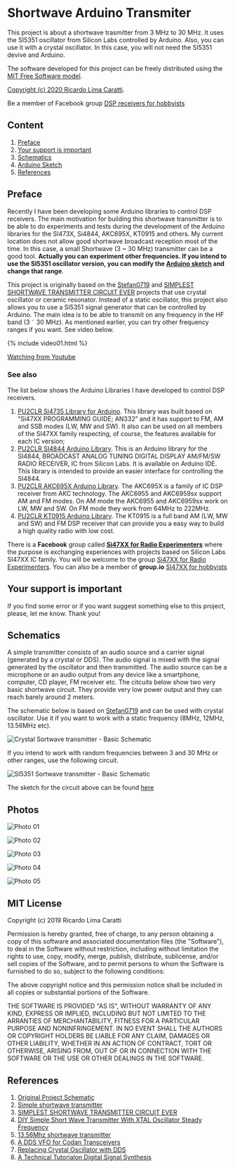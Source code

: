 # Shortwave Arduino Transmiter


This project is about a shortwave trasmitter from 3 MHz to 30 MHz. It uses the SI5351 oscillator from Silicon Labs controlled by Arduino. Also, you can use it with a crystal oscillator. In this case, you will not need the SI5351 devive and Arduino. 

The software developed for this project can be freely distributed using the [MIT Free Software model](https://pu2clr.github.io/Small-Shortwave-Transmitter/#prefacemit-license).

[Copyright (c) 2020 Ricardo Lima Caratti](https://pu2clr.github.io/AKC695X/#mit-license). 

Be a member of Facebook group [DSP receivers for hobbyists](https://www.facebook.com/groups/2655942598067211)


## Content

1. [Preface](https://pu2clr.github.io/Small-Shortwave-Transmitter/#preface)
2. [Your support is important](https://pu2clr.github.io/Small-Shortwave-Transmitter/#your-support-is-important)
3. [Schematics](https://pu2clr.github.io/Small-Shortwave-Transmitter/#schematic)
4. [Arduino Sketch](source)
5. [References](https://pu2clr.github.io/Small-Shortwave-Transmitter/#references)

## Preface 

Recently I have been developing some Arduino libraries to control DSP receivers. The main motivation for building this shortwave transmitter is to be able to do experiments and tests during the development of the Arduino libraries for the SI473X, Si4844, AKC695X, KT0915 and others. My current location does not allow good shortwave broadcast reception most of the time. In this case, a small Shortwave (3 ~ 30 MHz) transmitter can be a good tool.  __Actually you can experiment other frequencies. If you intend to use the SI5351 oscillator version, you can modify the [Arduino sketch](https://github.com/pu2clr/Small-Shortwave-Transmitter/tree/master/source) and change that range__.

This project is originally based  on the [Stefan0719](https://youtu.be/7fe_GlJI5WI) and [SIMPLEST SHORTWAVE TRANSMITTER CIRCUIT EVER](https://www.circuitsdiy.com/simple-shortwave-transmitter-circuit/) projects that use crystal oscillator or ceramic resonator. Instead of a static oscillator, this project also allows you to use a SI5351 signal generator that can be controlled by Arduino. The main idea is to be able to transmit on any frequency in the HF band (3 ˜ 30 MHz). As mentioned earlier, you can try other frequency ranges if you want. See video below.

{% include video01.html %} 

[Watching from Youtube](https://youtu.be/lIxHxvAcTSs)


### See also

The list below shows the Arduino Libraries I have developed to control DSP receivers.  

1. [PU2CLR Si4735 Library for Arduino](https://pu2clr.github.io/SI4735/). This library was built based on “Si47XX PROGRAMMING GUIDE; AN332” and it has support to FM, AM and SSB modes (LW, MW and SW). It also can be used on all members of the SI47XX family respecting, of course, the features available for each IC version;
2. [PU2CLR SI4844 Arduino Library](https://github.com/pu2clr/SI4844). This is an Arduino library for the SI4844, BROADCAST ANALOG TUNING DIGITAL DISPLAY AM/FM/SW RADIO RECEIVER,  IC from Silicon Labs.  It is available on Arduino IDE. This library is intended to provide an easier interface for controlling the SI4844.
3. [PU2CLR AKC695X Arduino Library](https://pu2clr.github.io/AKC695X/). The AKC695X is a family of IC DSP receiver from AKC technology. The AKC6955 and AKC6959sx support AM and FM modes. On AM mode the AKC6955 and AKC6959sx work on LW, MW and SW. On FM mode they work from 64MHz to 222MHz.
4. [PU2CLR KT0915 Arduino Library](https://pu2clr.github.io/KT0915/). The KT0915 is a full band AM (LW, MW and SW) and FM DSP receiver that can provide you a easy way to build a high quality radio with low cost.

There is a __Facebook__ group called [__Si47XX for Radio Experimenters__](https://www.facebook.com/groups/532613604253401/) where the purpose is exchanging experiences with projects based on Silicon Labs  SI47XX IC family. You will be welcome to the group [Si47XX for Radio Experimenters](https://www.facebook.com/groups/532613604253401/). You can also be a member of __group.io__ [SI47XX for hobbyists](https://groups.io/g/si47xx)



## Your support is important

If you find some error or if you want suggest something else to this project, please, let me know. Thank you!


## Schematics 

A simple transmitter consists of an audio source and a carrier signal (generated by a crystal or DDS).  The audio signal is mixed with the signal generated by the oscillator and then transmitted. The audio source can be a microphone or an audio output from any device like a smartphone, computer, CD player, FM receiver etc.  The citcuits below show two very basic shortwave circuit. They provide very low power output and they can reach barely around 2 meters. 

The schematic below is based on [Stefan0719](https://youtu.be/7fe_GlJI5WI) and can be used with crystal oscillator. Use it if you want to work with a static frequency (8MHz, 12MHz, 13.56MHz etc).

![Crystal Sortwave transmitter - Basic Schematic](extras/images/schematic_transmitter_crystal.png)


If you intend to work with random frequencies between 3 and 30 MHz or other ranges, use the following circuit. 


![SI5351 Sortwave transmitter - Basic Schematic](extras/images/schematic_transmitter_si5351.png)


The sketch for the circuit above can be found [here](source)


## Photos


![Photo 01](extras/images/photo_02_transmitter.png)


![Photo 02](extras/images/photo_03_transmitter.png)


![Photo 03](extras/images/photo_04_dds.png)


![Photo 04](extras/images/photo_05_dds.png)


![Photo 05](extras/images/photo_06_crystals.png)


## MIT License

Copyright (c) 2019 Ricardo Lima Caratti

Permission is hereby granted, free of charge, to any person obtaining a copy of this software and associated documentation files (the "Software"), to deal in the Software without restriction, including without limitation the rights to use, copy, modify, merge, publish, distribute, sublicense, and/or sell copies of the Software, and to permit persons to whom the Software is furnished to do so, subject to the following conditions:

The above copyright notice and this permission notice shall be included in all copies or substantial portions of the Software.

THE SOFTWARE IS PROVIDED "AS IS", WITHOUT WARRANTY OF ANY KIND, EXPRESS OR IMPLIED, INCLUDING BUT NOT LIMITED TO THE ARRANTIES OF MERCHANTABILITY, FITNESS FOR A PARTICULAR PURPOSE AND NONINFRINGEMENT. IN NO EVENT SHALL THE AUTHORS OR COPYRIGHT HOLDERS BE LIABLE FOR ANY CLAIM, DAMAGES OR OTHER LIABILITY, WHETHER IN AN ACTION OF CONTRACT, TORT OR OTHERWISE, ARISING FROM, OUT OF OR IN CONNECTION WITH THE SOFTWARE OR THE USE OR OTHER DEALINGS IN THE SOFTWARE.



## References

1. [Original Project Schematic](https://drive.google.com/file/d/1N3GuQzIK2YmYvO7QV10ZkjJ2dLMs-szc/view)
2. [Simple shortwave transmitter](https://youtu.be/7fe_GlJI5WI)
3. [SIMPLEST SHORTWAVE TRANSMITTER CIRCUIT EVER](https://www.circuitsdiy.com/simple-shortwave-transmitter-circuit/)
4. [DIY Simple Short Wave Transmitter With XTAL Oscillator Steady Frequency](https://youtu.be/4UGzL5FCcMM)
5. [13.56Mhz shortwave transmitter](https://youtu.be/VYizasHR564)
6. [A DDS VFO for Codan Transceivers](https://www.qsl.net/zl1bpu/PROJ/ddsvfo.htm)
7. [Replacing Crystal Oscillator with DDS](https://electronics.stackexchange.com/questions/139421/replacing-crystal-oscillator-with-dds)
8. [A Technical Tutorialon Digital Signal Synthesis](https://www.analog.com/media/cn/training-seminars/tutorials/450968421DDS_Tutorial_rev12-2-99.pdf)
   
